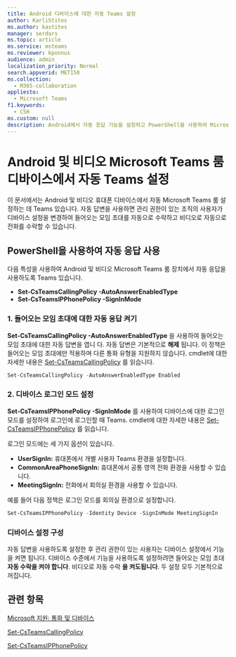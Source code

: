 ```yaml
---
title: Android 디바이스에 대한 자동 Teams 설정
author: KarliStites
ms.author: kastites
manager: serdars
ms.topic: article
ms.service: msteams
ms.reviewer: kponnus
audience: admin
localization_priority: Normal
search.appverid: MET150
ms.collection:
  - M365-collaboration
appliesto:
  - Microsoft Teams
f1.keywords:
  - CSH
ms.custom: null
description: Android에서 자동 응답 기능을 설정하고 PowerShell을 사용하여 Microsoft Teams 룸 비디오 Teams 설정하는 방법에 대해 자세히 알아보습니다.
---
```


# <a name="set-up-auto-answer-for-microsoft-teams-rooms-on-android-and-teams-video-phone-devices"></a>Android 및 비디오 Microsoft Teams 룸 디바이스에서 자동 Teams 설정

이 문서에서는 Android 및 비디오 휴대폰 디바이스에서 자동 Microsoft Teams 룸 설정하는 데 Teams 있습니다. 자동 답변을 사용하면 관리 권한이 있는 조직의 사용자가 디바이스 설정을 변경하여 들어오는 모임 초대를 자동으로 수락하고 비디오로 자동으로 전화를 수락할 수 있습니다.

## <a name="enable-auto-answer-with-powershell"></a>PowerShell을 사용하여 자동 응답 사용

다음 특성을 사용하여 Android 및 비디오 Microsoft Teams 룸 장치에서 자동 응답을 사용하도록 Teams 있습니다.

- **Set-CsTeamsCallingPolicy -AutoAnswerEnabledType**
- **Set-CsTeamsIPPhonePolicy -SignInMode**

### <a name="1-turn-on-auto-answer-for-incoming-meeting-invites"></a>1. 들어오는 모임 초대에 대한 자동 응답 켜기

**Set-CsTeamsCallingPolicy -AutoAnswerEnabledType** 을 사용하여 들어오는 모임 초대에 대한 자동 답변을 엽니 다. 자동 답변은 기본적으로 **해제** 됩니다. 이 정책은 들어오는 모임 초대에만 적용하며 다른 통화 유형을 지원하지 않습니다. cmdlet에 대한 자세한 내용은 [Set-CsTeamsCallingPolicy](/powershell/module/skype/set-csteamscallingpolicy) 를 읽습니다.

```powershell
Set-CsTeamsCallingPolicy -AutoAnswerEnabledType Enabled
```

### <a name="2-set-the-device-sign-in-mode"></a>2. 디바이스 로그인 모드 설정

**Set-CsTeamsIPPhonePolicy -SignInMode** 를 사용하여 디바이스에 대한 로그인 모드를 설정하여 로그인에 로그인할 때 Teams. cmdlet에 대한 자세한 내용은 [Set-CsTeamsIPPhonePolicy](/powershell/module/skype/set-csteamsipphonepolicy) 를 읽습니다.

로그인 모드에는 세 가지 옵션이 있습니다.

- **UserSignIn:** 휴대폰에서 개별 사용자 Teams 환경을 설정합니다.
- **CommonAreaPhoneSignIn:** 휴대폰에서 공통 영역 전화 환경을 사용할 수 있습니다.
- **MeetingSignIn:** 전화에서 회의실 환경을 사용할 수 있습니다.

예를 들어 다음 정책은 로그인 모드를 회의실 환경으로 설정합니다.

```powershell
Set-CsTeamsIPPhonePolicy -Identity Device -SignInMode MeetingSignIn
```

### <a name="configure-device-settings"></a>디바이스 설정 구성

자동 답변을 사용하도록 설정한 후 관리 권한이 있는 사용자는 디바이스 설정에서 기능을 켜면 됩니다. 디바이스 수준에서 기능을 사용하도록 설정하려면 들어오는 모임 초대 **자동 수락을 켜야 합니다**. 비디오로 자동 수락 **을 켜도됩니다**. 두 설정 모두 기본적으로 꺼집니다.

## <a name="related-topics"></a>관련 항목

[Microsoft 지원: 통화 및 디바이스](https://support.microsoft.com/office/calls-and-devices-4d96653e-6176-4978-98ab-2c19df137e43#ID0EBBD=Devices)

[Set-CsTeamsCallingPolicy](/powershell/module/skype/set-csteamscallingpolicy)

[Set-CsTeamsIPPhonePolicy](/powershell/module/skype/set-csteamsipphonepolicy)
